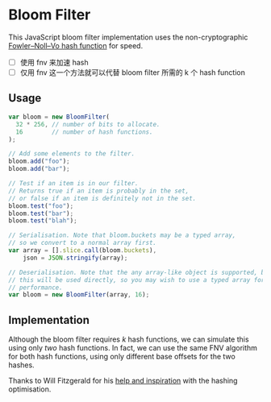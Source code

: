 Bloom Filter
============

This JavaScript bloom filter implementation uses the non-cryptographic
[Fowler–Noll–Vo hash function][1] for speed.


- [ ] 使用 fnv 来加速 hash   
- [ ] 仅用 fnv 这一个方法就可以代替 bloom filter 所需的 k 个 hash function

Usage
-----

```javascript
var bloom = new BloomFilter(
  32 * 256, // number of bits to allocate.
  16        // number of hash functions.
);

// Add some elements to the filter.
bloom.add("foo");
bloom.add("bar");

// Test if an item is in our filter.
// Returns true if an item is probably in the set,
// or false if an item is definitely not in the set.
bloom.test("foo");
bloom.test("bar");
bloom.test("blah");

// Serialisation. Note that bloom.buckets may be a typed array,
// so we convert to a normal array first.
var array = [].slice.call(bloom.buckets),
    json = JSON.stringify(array);

// Deserialisation. Note that the any array-like object is supported, but
// this will be used directly, so you may wish to use a typed array for
// performance.
var bloom = new BloomFilter(array, 16);
```

Implementation
--------------

Although the bloom filter requires *k* hash functions, we can simulate this
using only *two* hash functions.  In fact, we can use the same FNV algorithm
for both hash functions, using only different base offsets for the two hashes.

Thanks to Will Fitzgerald for his [help and inspiration][2] with the hashing
optimisation.

[1]: http://isthe.com/chongo/tech/comp/fnv/
[2]: http://willwhim.wordpress.com/2011/09/03/producing-n-hash-functions-by-hashing-only-once/
